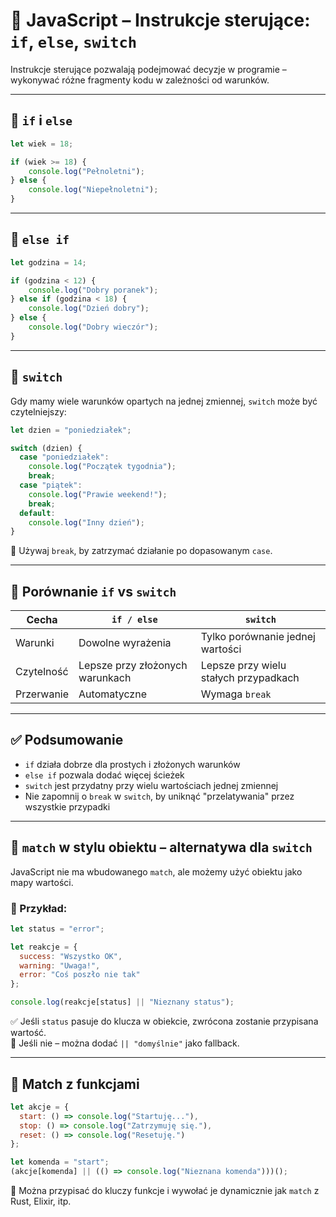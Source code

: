 # 🧭 JavaScript – Instrukcje sterujące: `if`, `else`, `switch`

Instrukcje sterujące pozwalają podejmować decyzje w programie – wykonywać różne fragmenty kodu w zależności od warunków.

---

## 🔹 `if` i `else`

```js
let wiek = 18;

if (wiek >= 18) {
    console.log("Pełnoletni");
} else {
    console.log("Niepełnoletni");
}
```

---

## 🔸 `else if`

```js
let godzina = 14;

if (godzina < 12) {
    console.log("Dobry poranek");
} else if (godzina < 18) {
    console.log("Dzień dobry");
} else {
    console.log("Dobry wieczór");
}
```

---

## 🔹 `switch`

Gdy mamy wiele warunków opartych na jednej zmiennej, `switch` może być czytelniejszy:

```js
let dzien = "poniedziałek";

switch (dzien) {
  case "poniedziałek":
    console.log("Początek tygodnia");
    break;
  case "piątek":
    console.log("Prawie weekend!");
    break;
  default:
    console.log("Inny dzień");
}
```

📌 Używaj `break`, by zatrzymać działanie po dopasowanym `case`.

---

## 🧠 Porównanie `if` vs `switch`

| Cecha         | `if / else`                        | `switch`                            |
|---------------|------------------------------------|-------------------------------------|
| Warunki       | Dowolne wyrażenia                  | Tylko porównanie jednej wartości    |
| Czytelność    | Lepsze przy złożonych warunkach    | Lepsze przy wielu stałych przypadkach |
| Przerwanie    | Automatyczne                       | Wymaga `break`                      |

---

## ✅ Podsumowanie

- `if` działa dobrze dla prostych i złożonych warunków
- `else if` pozwala dodać więcej ścieżek
- `switch` jest przydatny przy wielu wartościach jednej zmiennej
- Nie zapomnij o `break` w `switch`, by uniknąć "przelatywania" przez wszystkie przypadki



---

## 🧲 `match` w stylu obiektu – alternatywa dla `switch`

JavaScript nie ma wbudowanego `match`, ale możemy użyć obiektu jako mapy wartości.

### 📄 Przykład:

```js
let status = "error";

let reakcje = {
  success: "Wszystko OK",
  warning: "Uwaga!",
  error: "Coś poszło nie tak"
};

console.log(reakcje[status] || "Nieznany status");
```

✅ Jeśli `status` pasuje do klucza w obiekcie, zwrócona zostanie przypisana wartość.  
📌 Jeśli nie – można dodać `|| "domyślnie"` jako fallback.

---

## 🔧 Match z funkcjami

```js
let akcje = {
  start: () => console.log("Startuję..."),
  stop: () => console.log("Zatrzymuję się."),
  reset: () => console.log("Resetuję.")
};

let komenda = "start";
(akcje[komenda] || (() => console.log("Nieznana komenda")))();
```

📌 Można przypisać do kluczy funkcje i wywołać je dynamicznie jak `match` z Rust, Elixir, itp.
